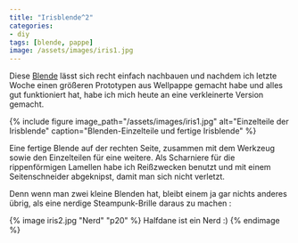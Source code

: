 ```yaml
---
title: "Irisblende^2"
categories:
- diy
tags: [blende, pappe]
image: /assets/images/iris1.jpg
---
```


Diese [Blende](http://www.instructables.com/id/Cardboard-Aperture-v2/) lässt sich recht einfach nachbauen und nachdem ich letzte Woche einen größeren Prototypen aus Wellpappe gemacht habe und alles gut funktioniert hat, habe ich mich heute an eine verkleinerte Version gemacht.

{% include figure image_path="/assets/images/iris1.jpg" alt="Einzelteile der Irisblende" caption="Blenden-Einzelteile und fertige Irisblende" %}

Eine fertige Blende auf der rechten Seite, zusammen mit dem Werkzeug sowie den Einzelteilen für eine weitere. Als Scharniere für die rippenförmigen Lamellen habe ich Reißzwecken benutzt und mit einem Seitenschneider abgeknipst, damit man sich nicht verletzt.

<p class="clearfix">Denn wenn man zwei kleine Blenden hat, bleibt einem ja gar nichts anderes übrig, als eine nerdige Steampunk-Brille daraus zu machen :</p>

{% image iris2.jpg "Nerd" "p20" %}
Halfdane ist ein Nerd :)
{% endimage %}